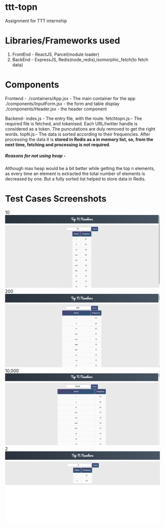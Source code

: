 # ttt-topn
Assignment for TTT internship

# Libraries/Frameworks used
1. FrontEnd - ReactJS, Parcel(module loader)
2. BackEnd - ExpressJS, Redis(node_redis),isomorphic_fetch(to fetch data)

# Components

Frontend - 
./containers/App.jsx - The main container for the app
./components/InputForm.jsx - the form and table display
./components/Header.jsx  - the header component

Backend-
index.js - The entry file, with the route.
fetchtopn.js:-
The required file is fetched, and tokenised. Each URL/twitter handle is considered as a token.
The puncutations are duly removed to get the right words.
topN.js:-
The data is sorted according to their frequencies.
After processing the data it is **stored in Redis as a in memory list, so, from the next time, fetching and processing is not required**.
##### Reasons for not using heap - 
Although max heap would be a bit better while getting  the top n elements, as every time an element is extracted the total number of elements is decreased by one. But a fully sorted list helped to store data in Redis.

# Test Cases Screenshots
10
![alt text](https://raw.githubusercontent.com/ankushChatterjee/ttt-topn/master/screnshots/ten.png "10")
200
![alt text](https://raw.githubusercontent.com/ankushChatterjee/ttt-topn/master/screnshots/thundred.png "200")
10,000
![alt text](https://raw.githubusercontent.com/ankushChatterjee/ttt-topn/master/screnshots/tenthousand.png "10,000")
2
![alt text](https://github.com/ankushChatterjee/ttt-topn/blob/master/screnshots/two.png?raw=true "10,000")



